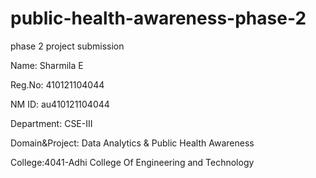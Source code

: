 # public-health-awareness-phase-2
phase 2 project submission

Name: Sharmila E <br>

Reg.No: 410121104044

NM ID: au410121104044

Department: CSE-III 

Domain&Project: Data Analytics & Public Health Awareness

College:4041-Adhi College Of Engineering and Technology
